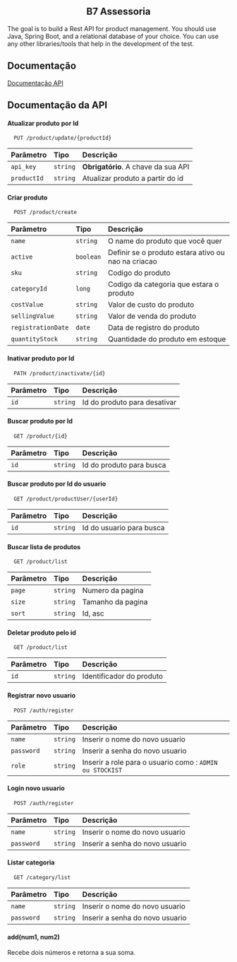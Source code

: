  <div>
  <h2 align="center">B7 Assessoria</h2>
</div>

The goal is to build a Rest API for product management. You should use Java, Spring Boot, and a relational database of your choice. You can use any other libraries/tools that help in the development of the test.

## Documentação

[Documentação API](http://localhost:8080/swagger-ui.html)


## Documentação da API

#### Atualizar produto por Id

```http
  PUT /product/update/{productId}
```

| Parâmetro   | Tipo       | Descrição                           |
| :---------- | :--------- | :---------------------------------- |
| `api_key` | `string` | **Obrigatório**. A chave da sua API |
| `productId` | `string` | Atualizar produto a partir do id |

#### Criar produto

```http
  POST /product/create
```

| Parâmetro   | Tipo       | Descrição                                   |
| :---------- | :--------- | :------------------------------------------ |
| `name`      | `string` | O name do produto que você quer |
| `active`      | `boolean` | Definir se o produto estara ativo ou nao na criacao |
| `sku`      | `string` | Codigo do produto |
| `categoryId`      | `long` | Codigo da categoria que estara o produto |
| `costValue`      | `string` | Valor de custo do produto |
| `sellingValue`      | `string` | Valor de venda do produto |
| `registrationDate`      | `date` | Data de registro do produto |
| `quantityStock`      | `string` | Quantidade do produto em estoque |

#### Inativar produto por Id

```http
  PATH /product/inactivate/{id}
```

| Parâmetro   | Tipo       | Descrição                                   |
| :---------- | :--------- | :------------------------------------------ |
| `id`      | `string` | Id do produto para desativar |

#### Buscar produto por Id

```http
  GET /product/{id}
```

| Parâmetro   | Tipo       | Descrição                                   |
| :---------- | :--------- | :------------------------------------------ |
| `id`      | `string` | Id do produto para busca |

#### Buscar produto por Id do usuario

```http
  GET /product/productUser/{userId}
```

| Parâmetro   | Tipo       | Descrição                                   |
| :---------- | :--------- | :------------------------------------------ |
| `id`      | `string` | Id do usuario para busca |

#### Buscar lista de produtos

```http
  GET /product/list
```

| Parâmetro   | Tipo       | Descrição                                   |
| :---------- | :--------- | :------------------------------------------ |
| `page`      | `string` | Numero da pagina |
| `size`      | `string` | Tamanho da pagina |
| `sort`      | `string` | Id, asc |

#### Deletar produto pelo id

```http
  GET /product/list
```

| Parâmetro   | Tipo       | Descrição                                   |
| :---------- | :--------- | :------------------------------------------ |
| `id`      | `string` | Identificador do produto |

#### Registrar novo usuario

```http
  POST /auth/register
```

| Parâmetro   | Tipo       | Descrição                                   |
| :---------- | :--------- | :------------------------------------------ |
| `name`      | `string` | Inserir o nome do novo usuario |
| `password`      | `string` | Inserir a senha do novo usuario |
| `role`      | `string` | Inserir a role para o usuario como : `ADMIN ou STOCKIST` |

#### Login novo usuario

```http
  POST /auth/register
```

| Parâmetro   | Tipo       | Descrição                                   |
| :---------- | :--------- | :------------------------------------------ |
| `name`      | `string` | Inserir o nome do novo usuario |
| `password`      | `string` | Inserir a senha do novo usuario |

#### Listar categoria

```http
  GET /category/list
```

| Parâmetro   | Tipo       | Descrição                                   |
| :---------- | :--------- | :------------------------------------------ |
| `name`      | `string` | Inserir o nome do novo usuario |
| `password`      | `string` | Inserir a senha do novo usuario |

#### add(num1, num2)

Recebe dois números e retorna a sua soma.



